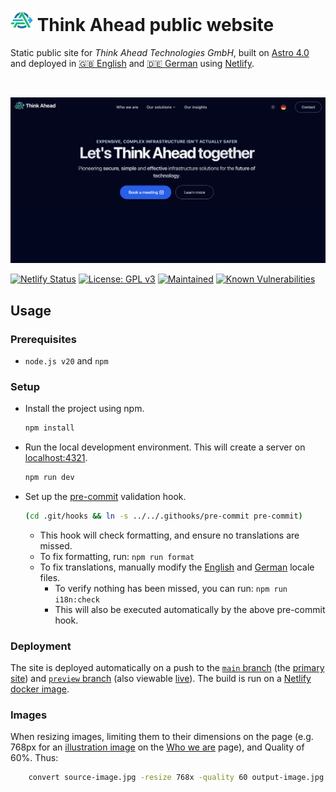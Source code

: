 # <img src="https://raw.githubusercontent.com/think-ahead-technologies/site/main/src/assets/images/think-ahead.svg" alt="Logo" height="36"> Think Ahead public website

Static public site for _Think Ahead Technologies GmbH_, built on [Astro 4.0](https://astro.build/) and deployed in [🇬🇧 English](https://think-ahead.tech/en) and [🇩🇪 German](https://think-ahead.tech/de) using [Netlify](https://app.netlify.com/sites/think-ahead-technologies/overview).

<br>

![Homepage preview](/src/assets/images/en-home-dark.png)

[![Netlify Status](https://api.netlify.com/api/v1/badges/96e3f8ad-35c5-4c9a-991b-1d089bc86c72/deploy-status)](https://app.netlify.com/sites/think-ahead-technologies/deploys)
[![License: GPL v3](https://img.shields.io/badge/License-GPLv3-blue.svg)](https://www.gnu.org/licenses/gpl-3.0)
[![Maintained](https://img.shields.io/badge/maintained%3F-yes-brightgreen.svg?style=flat-square)](https://github.com/think-ahead-technologies)
[![Known Vulnerabilities](https://snyk.io/test/github/think-ahead-technologies/site/badge.svg?style=flat-square)](https://snyk.io/test/github/think-ahead-technologies/site)

## Usage

### Prerequisites

- `node.js v20` and `npm`

### Setup

- Install the project using npm.
    ```sh
    npm install
    ```
- Run the local development environment. This will create a server on [localhost:4321](http://localhost:4321/).
    ```sh
    npm run dev
    ```
- Set up the [pre-commit](.githooks/pre-commit) validation hook.
    ```sh
    (cd .git/hooks && ln -s ../../.githooks/pre-commit pre-commit)
    ```
    - This hook will check formatting, and ensure no translations are missed.
    - To fix formatting, run: `npm run format`
    - To fix translations, manually modify the [English](./public/locales/en/translation.json) and [German](./public/locales/de/translation.json) locale files.
        - To verify nothing has been missed, you can run: `npm run i18n:check`
        - This will also be executed automatically by the above pre-commit hook.

### Deployment

The site is deployed automatically on a push to the [`main` branch](https://github.com/think-ahead-technologies/site) (the [primary site](https://think-ahead.tech)) and [`preview` branch](https://github.com/think-ahead-technologies/site/tree/preview) (also viewable [live](https://preview.think-ahead.tech)). The build is run on a [Netlify docker image](https://hub.docker.com/r/netlify/build/tags).

### Images

When resizing images, limiting them to their dimensions on the page (e.g. 768px for an [illustration image](/public/finland.jpg) on the [Who we are](https://think-ahead.tech/en/who-we-are) page), and Quality of 60%. Thus:

```bash
    convert source-image.jpg -resize 768x -quality 60 output-image.jpg
```
